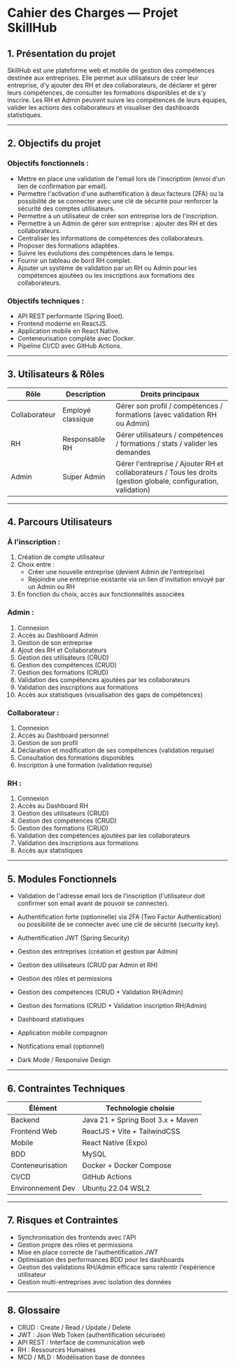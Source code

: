 # Cahier des Charges — Projet SkillHub

## 1. Présentation du projet

SkillHub est une plateforme web et mobile de gestion des compétences destinée aux entreprises.
Elle permet aux utilisateurs de créer leur entreprise, d'y ajouter des RH et des collaborateurs, de déclarer et gérer leurs compétences, de consulter les formations disponibles et de s'y inscrire.
Les RH et Admin peuvent suivre les compétences de leurs équipes, valider les actions des collaborateurs et visualiser des dashboards statistiques.

---

## 2. Objectifs du projet

### Objectifs fonctionnels :
- Mettre en place une validation de l'email lors de l'inscription (envoi d'un lien de confirmation par email).
- Permettre l'activation d'une authentification à deux facteurs (2FA) ou la possibilité de se connecter avec une clé de sécurité pour renforcer la sécurité des comptes utilisateurs.
- Permettre à un utilisateur de créer son entreprise lors de l'inscription.
- Permettre à un Admin de gérer son entreprise : ajouter des RH et des collaborateurs.
- Centraliser les informations de compétences des collaborateurs.
- Proposer des formations adaptées.
- Suivre les évolutions des compétences dans le temps.
- Fournir un tableau de bord RH complet.
- Ajouter un système de validation par un RH ou Admin pour les compétences ajoutées ou les inscriptions aux formations des collaborateurs.

### Objectifs techniques :
- API REST performante (Spring Boot).
- Frontend moderne en ReactJS.
- Application mobile en React Native.
- Conteneurisation complète avec Docker.
- Pipeline CI/CD avec GitHub Actions.

---

## 3. Utilisateurs & Rôles

| Rôle | Description | Droits principaux |
|------|-------------|-------------------|
| Collaborateur | Employé classique | Gérer son profil / compétences / formations (avec validation RH ou Admin) |
| RH | Responsable RH | Gérer utilisateurs / compétences / formations / stats / valider les demandes |
| Admin | Super Admin | Gérer l'entreprise / Ajouter RH et collaborateurs / Tous les droits (gestion globale, configuration, validation) |

---

## 4. Parcours Utilisateurs

### À l'inscription :
1. Création de compte utilisateur
2. Choix entre :
    - Créer une nouvelle entreprise (devient Admin de l'entreprise)
    - Rejoindre une entreprise existante via un lien d'invitation envoyé par un Admin ou RH
3. En fonction du choix, accès aux fonctionnalités associées

### Admin :
1. Connexion
2. Accès au Dashboard Admin
3. Gestion de son entreprise
4. Ajout des RH et Collaborateurs
5. Gestion des utilisateurs (CRUD)
6. Gestion des compétences (CRUD)
7. Gestion des formations (CRUD)
8. Validation des compétences ajoutées par les collaborateurs
9. Validation des inscriptions aux formations
10. Accès aux statistiques (visualisation des gaps de compétences)

### Collaborateur :
1. Connexion
2. Accès au Dashboard personnel
3. Gestion de son profil
4. Déclaration et modification de ses compétences (validation requise)
5. Consultation des formations disponibles
6. Inscription à une formation (validation requise)

### RH :
1. Connexion
2. Accès au Dashboard RH
3. Gestion des utilisateurs (CRUD)
4. Gestion des compétences (CRUD)
5. Gestion des formations (CRUD)
6. Validation des compétences ajoutées par les collaborateurs
7. Validation des inscriptions aux formations
8. Accès aux statistiques

---

## 5. Modules Fonctionnels

- Validation de l'adresse email lors de l'inscription (l'utilisateur doit confirmer son email avant de pouvoir se connecter).
- Authentification forte (optionnelle) via 2FA (Two Factor Authentication) ou possibilité de se connecter avec une clé de sécurité (security key).

- Authentification JWT (Spring Security)
- Gestion des entreprises (création et gestion par Admin)
- Gestion des utilisateurs (CRUD par Admin et RH)
- Gestion des rôles et permissions
- Gestion des compétences (CRUD + Validation RH/Admin)
- Gestion des formations (CRUD + Validation inscription RH/Admin)
- Dashboard statistiques
- Application mobile compagnon
- Notifications email (optionnel)
- Dark Mode / Responsive Design

---

## 6. Contraintes Techniques

| Élément | Technologie choisie |
|---------|---------------------|
| Backend | Java 21 + Spring Boot 3.x + Maven |
| Frontend Web | ReactJS + Vite + TailwindCSS |
| Mobile | React Native (Expo) |
| BDD | MySQL |
| Conteneurisation | Docker + Docker Compose |
| CI/CD | GitHub Actions |
| Environnement Dev | Ubuntu 22.04 WSL2 |

---

## 7. Risques et Contraintes

- Synchronisation des frontends avec l'API
- Gestion propre des rôles et permissions
- Mise en place correcte de l'authentification JWT
- Optimisation des performances BDD pour les dashboards
- Gestion des validations RH/Admin efficace sans ralentir l'expérience utilisateur
- Gestion multi-entreprises avec isolation des données

---

## 8. Glossaire

- CRUD : Create / Read / Update / Delete
- JWT : Json Web Token (authentification sécurisée)
- API REST : Interface de communication web
- RH : Ressources Humaines
- MCD / MLD : Modélisation base de données


